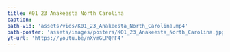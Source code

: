 ```yaml
---
title: K01 23 Anakeesta North Carolina
caption:
path-vid: 'assets/vids/K01_23_Anakeesta_North_Carolina.mp4'
path-poster: 'assets/images/posters/K01_23_Anakeesta_North_Carolina.jpg'
yt-url: 'https://youtu.be/nXvmGLPQPF4'
---
```

